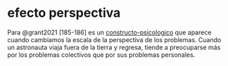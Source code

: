 # efecto perspectiva

Para @grant2021 [185-186] es un [constructo-psicologico](constructo-psicologico.md) que aparece cuando cambiamos la escala de la perspectiva de los problemas. Cuando un astronauta viaja fuera de la tierra y regresa, tiende a preocuparse más por los problemas colectivos que por sus problemas personales.
